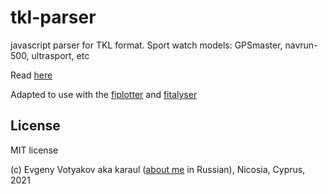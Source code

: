 # tkl-parser

javascript parser for TKL format. Sport watch models: GPSmaster, navrun-500, ultrasport, etc

Read [here](https://www.reddit.com/r/ukbike/comments/29i7nt/did_anyone_else_get_the_gps_watch_from_the_aldi/)

Adapted to use with the [fiplotter](https://github.com/karaul/fitplotter/) and [fitalyser](https://github.com/karaul/fitalyser/)

## License

MIT license

(c) Evgeny Votyakov aka karaul ([about me](http://www.irc-club.ru/karaul.html) in Russian), Nicosia, Cyprus, 2021
